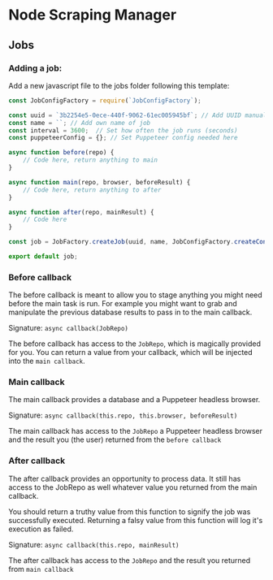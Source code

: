 # Node Scraping Manager

## Jobs

### Adding a job:

Add a new javascript file to the jobs folder following this template:

```javascript
const JobConfigFactory = require(`JobConfigFactory`);

const uuid = `3b2254e5-0ece-440f-9062-61ec005945bf`; // Add UUID manually
const name = ``; // Add own name of job
const interval = 3600;  // Set how often the job runs (seconds)
const puppeteerConfig = {}; // Set Puppeteer config needed here

async function before(repo) {
    // Code here, return anything to main
}

async function main(repo, browser, beforeResult) {
    // Code here, return anything to after
}

async function after(repo, mainResult) {
    // Code here
}

const job = JobFactory.createJob(uuid, name, JobConfigFactory.createConfig(interval, puppeteerConfig), before, main, after);

export default job;
```

### Before callback
The before callback is meant to allow you to stage anything you might need before the main task is run. For example you might want to grab and manipulate the previous database results to pass in to the main callback.

Signature: `async callback(JobRepo)`

The before callback has access to the `JobRepo`, which is magically provided for you. You can return a value from your callback, which will be injected into the `main callback`.

### Main callback
The main callback provides a database and a Puppeteer headless browser. 

Signature: `async callback(this.repo, this.browser, beforeResult)`

The main callback has access to the `JobRepo` a Puppeteer headless browser and the result you (the user) returned from the `before callback`

### After callback
The after callback provides an opportunity to process data. It still has access to the JobRepo as well whatever value you returned from the main callback.

You should return a truthy value from this function to signify the job was successfully executed. Returning a falsy value from this function will log it's execution as failed.

Signature: `async callback(this.repo, mainResult)`

The after callback has access to the `JobRepo` and the result you returned from `main callback`
